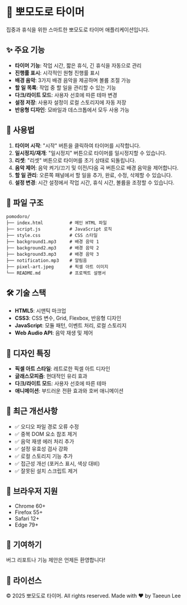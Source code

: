 # 🍅 뽀모도로 타이머

집중과 휴식을 위한 스마트한 뽀모도로 타이머 애플리케이션입니다.

## ✨ 주요 기능

- **타이머 기능**: 작업 시간, 짧은 휴식, 긴 휴식을 자동으로 관리
- **진행률 표시**: 시각적인 원형 진행률 표시
- **배경 음악**: 3가지 배경 음악을 제공하며 볼륨 조절 가능
- **할 일 목록**: 작업 중 할 일을 관리할 수 있는 기능
- **다크/라이트 모드**: 사용자 선호에 따른 테마 변경
- **설정 저장**: 사용자 설정이 로컬 스토리지에 자동 저장
- **반응형 디자인**: 모바일과 데스크톱에서 모두 사용 가능

## 🚀 사용법

1. **타이머 시작**: "시작" 버튼을 클릭하여 타이머를 시작합니다.
2. **일시정지/재개**: "일시정지" 버튼으로 타이머를 일시정지할 수 있습니다.
3. **리셋**: "리셋" 버튼으로 타이머를 초기 상태로 되돌립니다.
4. **음악 제어**: 음악 켜기/끄기 및 이전/다음 곡 버튼으로 배경 음악을 제어합니다.
5. **할 일 관리**: 오른쪽 패널에서 할 일을 추가, 완료, 수정, 삭제할 수 있습니다.
6. **설정 변경**: 시간 설정에서 작업 시간, 휴식 시간, 볼륨을 조정할 수 있습니다.

## 📁 파일 구조

```
pomodoro/
├── index.html          # 메인 HTML 파일
├── script.js           # JavaScript 로직
├── style.css           # CSS 스타일
├── background1.mp3     # 배경 음악 1
├── background2.mp3     # 배경 음악 2
├── background3.mp3     # 배경 음악 3
├── notification.mp3    # 알림음
├── pixel-art.jpeg      # 픽셀 아트 이미지
└── README.md           # 프로젝트 설명서
```

## 🛠️ 기술 스택

- **HTML5**: 시맨틱 마크업
- **CSS3**: CSS 변수, Grid, Flexbox, 반응형 디자인
- **JavaScript**: 모듈 패턴, 이벤트 처리, 로컬 스토리지
- **Web Audio API**: 음악 재생 및 제어

## 🎨 디자인 특징

- **픽셀 아트 스타일**: 레트로한 픽셀 아트 디자인
- **글래스모피즘**: 현대적인 유리 효과
- **다크/라이트 모드**: 사용자 선호에 따른 테마
- **애니메이션**: 부드러운 전환 효과와 호버 애니메이션

## 🔧 최근 개선사항

- ✅ 오디오 파일 경로 오류 수정
- ✅ 중복 DOM 요소 참조 제거
- ✅ 음악 재생 에러 처리 추가
- ✅ 설정 유효성 검사 강화
- ✅ 로컬 스토리지 기능 추가
- ✅ 접근성 개선 (포커스 표시, 색상 대비)
- ✅ 잘못된 설치 스크립트 제거

## 📱 브라우저 지원

- Chrome 60+
- Firefox 55+
- Safari 12+
- Edge 79+

## 🤝 기여하기

버그 리포트나 기능 제안은 언제든 환영합니다!

## 📄 라이선스

© 2025 뽀모도로 타이머. All rights reserved.
Made with ❤️ by Taeeun Lee 